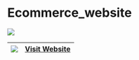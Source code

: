 # Ecommerce_website

<img src="https://www.linkpicture.com/q/아미Japan-n-ArmyJapan.png" >


<!-- Left aligned Header | Right aligned Header | Center aligned Heade -->

<!-- 
Left aligned Header | Right aligned Header | Center aligned Header
| :--- | ---: |  -->
<img src="https://www.linkpicture.com/q/btsarmy-screen.jpg" > | [Visit Website](https://dev-btsarmy.pantheonsite.io/ "Github home")
| :--- | ---: | 




